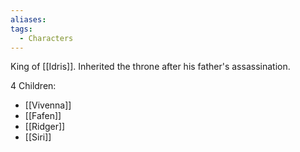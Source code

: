 ```yaml
---
aliases: 
tags:
  - Characters
---
```


King of [[Idris]]. Inherited the throne after his father's assassination.

4 Children:
* [[Vivenna]]
* [[Fafen]]
* [[Ridger]]
* [[Siri]]